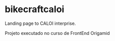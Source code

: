 # bikecraftcaloi
Landing page to CALOI interprise.

Projeto executado no curso de FrontEnd Origamid
